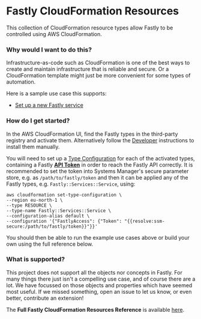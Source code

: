 # Fastly CloudFormation Resources

This collection of CloudFormation resource types allow Fastly to be controlled using AWS CloudFormation.

### Why would I want to do this?

Infrastructure-as-code such as CloudFormation is one of the best ways to create and maintain infrastructure that is reliable and secure. Or a CloudFormation template might just be more convenient for some types of automation.

Here is a sample use case this supports:

* [Set up a new Fastly service](stories/creating-a-service)

### How do I get started?

In the AWS CloudFormation UI, find the Fastly types in the third-party registry and activate them.
Alternatively follow the [Developer](docs/dev) instructions to install them manually.

You will need to set up a [Type Configuration](https://awscli.amazonaws.com/v2/documentation/api/latest/reference/cloudformation/set-type-configuration.html)
for each of the activated types, containing a Fastly **[API Token](https://docs.fastly.com/en/guides/using-api-tokens)** in order to reach the Fastly API correctly.
It is recommended to set the token into Systems Manager's secure parameter store,
e.g. as `/path/to/fastly/token` and then it can be applied any of the Fastly types,
e.g. `Fastly::Services::Service`, using:

```
aws cloudformation set-type-configuration \
--region eu-north-1 \
--type RESOURCE \
--type-name Fastly::Services::Service \
--configuration-alias default \
--configuration '{"FastlyAccess": {"Token": "{{resolve:ssm-secure:/path/to/fastly/token}}"}}'
```

You should then be able to run the example use cases above or build your own using the full reference below.

### What is supported?

This project does not support all the objects nor concepts in Fastly.
For many things there just isn't a compelling use case, and of course there are a lot.
We have focussed on those objects and properties which have seemed most useful.
If we missed something, open an issue to let us know, or even better, contribute an extension!

The **Full Fastly CloudFormation Resources Reference** is available [here](resources).